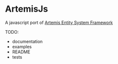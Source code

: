 ArtemisJs
=========

A javascript port of [Artemis Entity System Framework](http://gamadu.com/artemis)

TODO:
 - documentation
 - examples
 - README
 - tests
